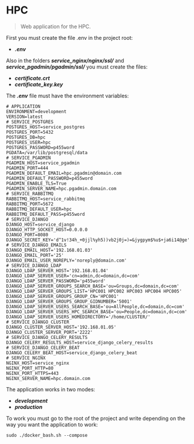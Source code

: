 # HPC 
> Web application for the HPC.

First you must create the file .env in the project root:
+ ***.env***

Also in the folders ***service_nginx/nginx/ssl/*** and ***service_pgadmin/pgadmin/ssl/*** you must create the files:
+ ***certificate.crt***
+ ***certificate_key.key***

The ***.env*** file must have the environment variables:
```
# APPLICATION
ENVIRONMENT=development
VERSION=latest
# SERVICE_POSTGRES
POSTGRES_HOST=service_postgres
POSTGRES_PORT=5432
POSTGRES_DB=hpc
POSTGRES_USER=hpc
POSTGRES_PASSWORD=p455word
PGDATA=/var/lib/postgresql/data
# SERVICE_PGADMIN
PGADMIN_HOST=service_pgadmin
PGADMIN_PORT=444
PGADMIN_DEFAULT_EMAIL=hpc.pgadmin@domain.com
PGADMIN_DEFAULT_PASSWORD=p455word
PGADMIN_ENABLE_TLS=True
PGADMIN_SERVER_NAME=hpc.pgadmin.domain.com
# SERVICE_RABBITMQ
RABBITMQ_HOST=service_rabbitmq
RABBITMQ_PORT=5672
RABBITMQ_DEFAULT_USER=hpc
RABBITMQ_DEFAULT_PASS=p455word
# SERVICE_DJANGO
DJANGO_HOST=service_django
DJANGO_HTTP_SOCKET_HOST=0.0.0.0
DJANGO_PORT=8080
DJANGO_SECRET_KEY='d^1v!34h_+0jjl%yh5))vb2j0j=)=&jygpym$%u$+ja6i14@ge'
# SERVICE_DJANGO_EMAILS
DJANGO_EMAIL_HOST='192.168.01.03'
DJANGO_EMAIL_PORT='25'
DJANGO_EMAIL_USER_NOREPLY='noreply@domain.com'
# SERVICE_DJANGO_LDAP
DJANGO_LDAP_SERVER_HOST='192.168.01.04'
DJANGO_LDAP_SERVER_USER='cn=admin,dc=domain,dc=com'
DJANGO_LDAP_SERVER_PASSWORD='p455word'
DJANGO_LDAP_SERVER_GROUPS_SEARCH_BASE='ou=Groups,dc=domain,dc=com'
DJANGO_LDAP_SERVER_GROUPS_LIST='HPC001 HPC002 HPC003 HPC004 HPC005'
DJANGO_LDAP_SERVER_GROUPS_GROUP_CN='HPC001'
DJANGO_LDAP_SERVER_GROUPS_GROUP_GIDNUMBER='5001'
DJANGO_LDAP_SERVER_USERS_SEARCH_BASE='ou=AllPeople,dc=domain,dc=com'
DJANGO_LDAP_SERVER_USERS_HPC_SEARCH_BASE='ou=People,dc=domain,dc=com'
DJANGO_LDAP_SERVER_USERS_HOMEDIRECTORY='/home/CLUSTER/'
# SERVICE_DJANGO_CLUSTER
DJANGO_CLUSTER_SERVER_HOST='192.168.01.05'
DJANGO_CLUSTER_SERVER_PORT='2222'
# SERVICE_DJANGO_CELERY_RESULTS
DJANGO_CELERY_RESULTS_HOST=service_django_celery_results
# SERVICE_DJANGO_CELERY_BEAT
DJANGO_CELERY_BEAT_HOST=service_django_celery_beat
# SERVICE_NGINX
NGINX_HOST=service_nginx
NGINX_PORT_HTTP=80
NGINX_PORT_HTTPS=443
NGINX_SERVER_NAME=hpc.domain.com
```

The application works in two modes:
+ ***development***
+ ***production***

To work you must go to the root of the project and write depending on the way you want the application to work:
``` [bash]
sudo ./docker_bash.sh --compose
```
